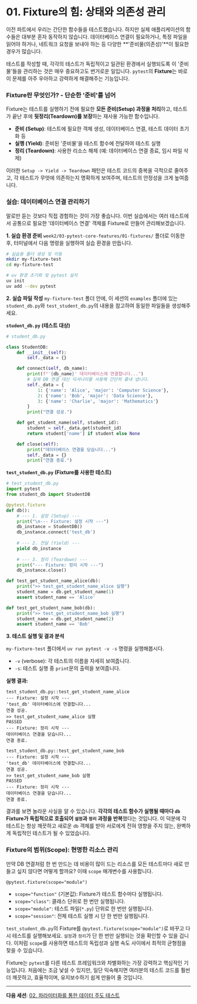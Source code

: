 # 01. Fixture의 힘: 상태와 의존성 관리

이전 파트에서 우리는 간단한 함수들을 테스트했습니다. 하지만 실제 애플리케이션의 함수들은 대부분 혼자 동작하지 않습니다. 데이터베이스 연결이 필요하거나, 특정 파일을 읽어야 하거나, 네트워크 요청을 보내야 하는 등 다양한 **'준비물(의존성)'**이 필요한 경우가 많습니다.

테스트를 작성할 때, 각각의 테스트가 독립적이고 일관된 환경에서 실행되도록 이 '준비물'들을 관리하는 것은 매우 중요하고도 번거로운 일입니다. `pytest`의 **Fixture**는 바로 이 문제를 아주 우아하고 강력하게 해결해주는 기능입니다.

### Fixture란 무엇인가? - 단순한 '준비'를 넘어

Fixture는 테스트를 실행하기 전에 필요한 **모든 준비(Setup) 과정을 처리**하고, 테스트가 끝난 후에 **뒷정리(Teardown)를 보장**하는 재사용 가능한 함수입니다.

-   **준비 (Setup)**: 테스트에 필요한 객체 생성, 데이터베이스 연결, 테스트 데이터 초기화 등
-   **실행 (Yield)**: 준비된 '준비물'을 테스트 함수에 전달하여 테스트 실행
-   **정리 (Teardown)**: 사용한 리소스 해제 (예: 데이터베이스 연결 종료, 임시 파일 삭제)

이러한 `Setup -> Yield -> Teardown` 패턴은 테스트 코드의 중복을 극적으로 줄여주고, 각 테스트가 무엇에 의존하는지 명확하게 보여주며, 테스트의 안정성을 크게 높여줍니다.

### 실습: 데이터베이스 연결 관리하기

말로만 듣는 것보다 직접 경험하는 것이 가장 좋습니다. 이번 실습에서는 여러 테스트에서 공통으로 필요한 '데이터베이스 연결' 객체를 Fixture로 만들어 관리해보겠습니다.

**1. 실습 환경 준비**
`week2/03-pytest-core-features/01-fixtures/` 폴더로 이동한 후, 터미널에서 다음 명령을 실행하여 실습 환경을 만듭니다.

```bash
# 실습용 폴더 생성 및 이동
mkdir my-fixture-test
cd my-fixture-test

# uv 환경 초기화 및 pytest 설치
uv init
uv add --dev pytest
```

**2. 실습 파일 작성**
`my-fixture-test` 폴더 안에, 이 세션의 `examples` 폴더에 있는 `student_db.py`와 `test_student_db.py`의 내용을 참고하여 동일한 파일들을 생성해주세요.

**`student_db.py` (테스트 대상)**
```python
# student_db.py

class StudentDB:
    def __init__(self):
        self._data = {}

    def connect(self, db_name):
        print(f"'{db_name}' 데이터베이스에 연결합니다...")
        # 실제 DB 연결 대신 딕셔너리를 사용해 간단히 흉내 냅니다.
        self._data = {
            1: {'name': 'Alice', 'major': 'Computer Science'},
            2: {'name': 'Bob', 'major': 'Data Science'},
            3: {'name': 'Charlie', 'major': 'Mathematics'}
        }
        print("연결 성공.")

    def get_student_name(self, student_id):
        student = self._data.get(student_id)
        return student['name'] if student else None

    def close(self):
        print("데이터베이스 연결을 닫습니다...")
        self._data = {}
        print("연결 종료.")
```

**`test_student_db.py` (Fixture를 사용한 테스트)**
```python
# test_student_db.py
import pytest
from student_db import StudentDB

@pytest.fixture
def db():
    # --- 1. 설정 (Setup) ---
    print("\n--- Fixture: 설정 시작 ---")
    db_instance = StudentDB()
    db_instance.connect('test_db')
    
    # --- 2. 전달 (Yield) ---
    yield db_instance
    
    # --- 3. 정리 (Teardown) ---
    print("--- Fixture: 정리 시작 ---")
    db_instance.close()

def test_get_student_name_alice(db):
    print(">> test_get_student_name_alice 실행")
    student_name = db.get_student_name(1)
    assert student_name == 'Alice'

def test_get_student_name_bob(db):
    print(">> test_get_student_name_bob 실행")
    student_name = db.get_student_name(2)
    assert student_name == 'Bob'
```

**3. 테스트 실행 및 결과 분석**

`my-fixture-test` 폴더에서 `uv run pytest -v -s` 명령을 실행해봅시다.
- `-v` (verbose): 각 테스트의 이름을 자세히 보여줍니다.
- `-s`: 테스트 실행 중 `print`문의 출력을 보여줍니다.

**실행 결과:**
```
test_student_db.py::test_get_student_name_alice 
--- Fixture: 설정 시작 ---
'test_db' 데이터베이스에 연결합니다...
연결 성공.
>> test_get_student_name_alice 실행
PASSED
--- Fixture: 정리 시작 ---
데이터베이스 연결을 닫습니다...
연결 종료.

test_student_db.py::test_get_student_name_bob 
--- Fixture: 설정 시작 ---
'test_db' 데이터베이스에 연결합니다...
연결 성공.
>> test_get_student_name_bob 실행
PASSED
--- Fixture: 정리 시작 ---
데이터베이스 연결을 닫습니다...
연결 종료.
```

결과를 보면 놀라운 사실을 알 수 있습니다. **각각의 테스트 함수가 실행될 때마다 `db` Fixture가 독립적으로 호출되어 `설정`과 `정리` 과정을 반복**했다는 것입니다. 이 덕분에 각 테스트는 항상 깨끗하고 새로운 `db` 객체를 받아 서로에게 전혀 영향을 주지 않는, 완벽하게 독립적인 테스트가 될 수 있었습니다.

### Fixture의 범위(Scope): 현명한 리소스 관리

만약 DB 연결처럼 한 번 만드는 데 비용이 많이 드는 리소스를 모든 테스트마다 새로 만들고 싶지 않다면 어떻게 할까요? 이때 `scope` 매개변수를 사용합니다.

`@pytest.fixture(scope="module")`
-   `scope="function"` (기본값): Fixture가 테스트 함수마다 실행됩니다.
-   `scope="class"`: 클래스 단위로 한 번만 실행됩니다.
-   `scope="module"`: 테스트 파일(`*.py`) 단위로 한 번만 실행됩니다.
-   `scope="session"`: 전체 테스트 실행 시 단 한 번만 실행됩니다.

`test_student_db.py`의 Fixture를 `@pytest.fixture(scope="module")`로 바꾸고 다시 테스트를 실행해보세요. `설정`과 `정리`가 단 한 번만 실행되는 것을 확인할 수 있을 겁니다. 이처럼 `scope`를 사용하면 테스트의 독립성과 실행 속도 사이에서 최적의 균형점을 찾을 수 있습니다.

Fixture는 `pytest`를 다른 테스트 프레임워크와 차별화하는 가장 강력하고 핵심적인 기능입니다. 처음에는 조금 낯설 수 있지만, 일단 익숙해지면 여러분의 테스트 코드를 훨씬 더 깨끗하고, 효율적이며, 유지보수하기 쉽게 만들어 줄 것입니다.

---
**다음 세션**: [02. 파라미터화를 통한 데이터 주도 테스트](../02-parametrization/README.md)
